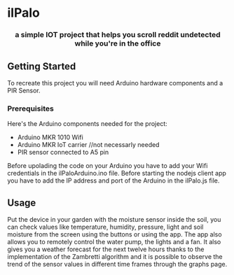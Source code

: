 # ilPalo
<div align="center">
     <h3 align="center">a simple IOT project that helps you scroll reddit undetected while you're in the office
</h3>
  </div>

<!-- GETTING STARTED -->
## Getting Started
To recreate this project you will need Arduino hardware components and a PIR Sensor.

### Prerequisites
Here's the Arduino components needed for the project:
* Arduino MKR 1010 Wifi
* Arduino MKR IoT carrier //not necessarly needed
* PIR sensor connected to A5 pin

Before upolading the code on your Arduino you have to add your Wifi credentials in the ilPaloArduino.ino file.
Before starting the nodejs client app you have to add the IP address and port of the Arduino in the ilPalo.js file.

<!-- USAGE EXAMPLES -->
## Usage
Put the device in your garden with the moisture sensor inside the soil, you can check values like temperature, humidity, pressure, light and soil moisture from the screen using the buttons or using the app. The app also allows you to remotely control the water pump, the lights and a fan. It also gives you a weather forecast for the next twelve hours thanks to the implementation of the Zambretti algorithm and it is possible to observe the trend of the sensor values in different time frames through the graphs page.


